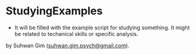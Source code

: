 # StudyingExamples

* It will be filled with the example script for studying something. It might be related to techanical skills or specific analysis. 

by Suhwan Gim (suhwan.gim.psych@gmail.com).

